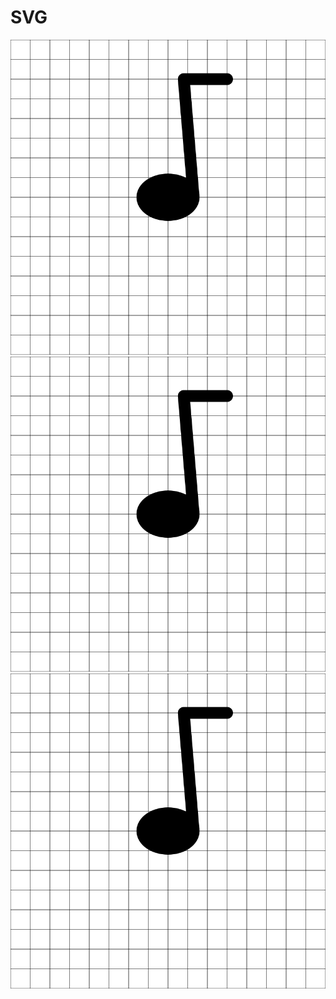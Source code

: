# SVG

![logo_A](https://raw.githubusercontent.com/BorisPlus/SVG/master/INSTRUMENTS/note.svg?sanitize=true)
<img src="https://raw.githubusercontent.com/BorisPlus/SVG/master/INSTRUMENTS/note.svg">
<img src="https://raw.githubusercontent.com/BorisPlus/SVG/master/INSTRUMENTS/note.svg?sanitize=true">
